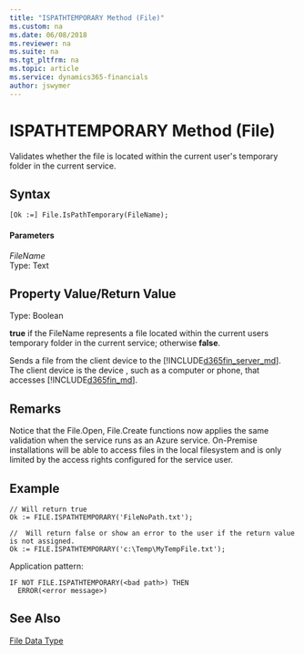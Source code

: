 ```yaml
---
title: "ISPATHTEMPORARY Method (File)"
ms.custom: na
ms.date: 06/08/2018
ms.reviewer: na
ms.suite: na
ms.tgt_pltfrm: na
ms.topic: article
ms.service: dynamics365-financials
author: jswymer
---
```


# ISPATHTEMPORARY Method (File)

Validates whether the file is located within the current user's temporary folder in the current service.

## Syntax

``` 
[Ok :=] File.IsPathTemporary(FileName);
``` 

#### Parameters  

*FileName*  
Type: Text  

## Property Value/Return Value  
Type: Boolean
 
**true** if the FileName represents a file located within the current users temporary folder in the current service; otherwise **false**. 


Sends a file from the client device to the [!INCLUDE[d365fin_server_md](../includes/d365fin_server_md.md)]. The client device is the device <!--NAV that is running the [!INCLUDE[nav_windows](../includes/nav_windows_md.md)] or -->, such as a computer or phone, that accesses [!INCLUDE[d365fin_md](../includes/d365fin_md.md)].

## Remarks  
Notice that the File.Open, File.Create functions now applies the same validation when the service runs as an Azure service. On-Premise installations will be able to access files in the local filesystem and is only limited by the access rights configured for the service user. 

## Example  
```
// Will return true
Ok := FILE.ISPATHTEMPORARY('FileNoPath.txt');

//  Will return false or show an error to the user if the return value is not assigned.
Ok := FILE.ISPATHTEMPORARY('c:\Temp\MyTempFile.txt');
```
Application pattern:
```
IF NOT FILE.ISPATHTEMPORARY(<bad path>) THEN
  ERROR(<error message>)
```


## See Also  
 [File Data Type](../datatypes/devenv-File-Data-Type.md)
